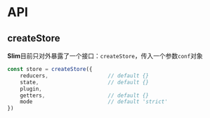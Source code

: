 # API

## createStore
**Slim**目前只对外暴露了一个接口：`createStore`，传入一个参数`conf`对象

```javascript
const store = createStore({
    reducers,                   // default {}
    state,                      // default {}
    plugin,
    getters,                    // default {}
    mode                        // default 'strict'
})
```

